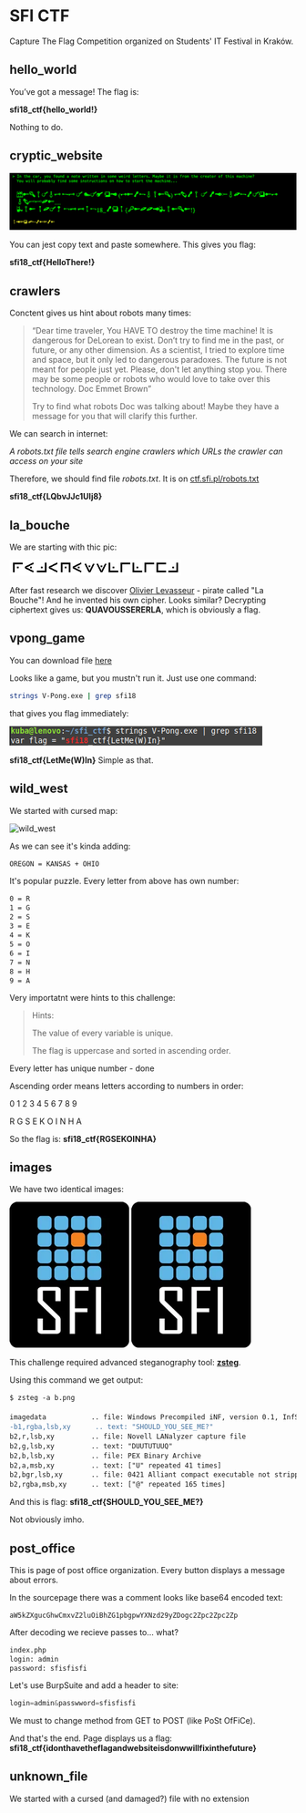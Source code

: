 # SFI CTF

Capture The Flag Competition organized on Students' IT Festival in Kraków.

## hello_world

You’ve got a message!
The flag is:

**sfi18_ctf{hello_world!}**

Nothing to do.

## cryptic_website

![cryptic_website](./images/cryptic_website.png)

You can jest copy text and paste somewhere. This gives you flag:

**sfi18_ctf{HelloThere!}**

## crawlers

Conctent gives us hint about robots many times:

> “Dear time traveler,
You HAVE TO destroy the time machine! It is dangerous for DeLorean to exist. Don’t try to find me in the past, or future, or any other dimension. As a scientist, I tried to explore time and space, but it only led to dangerous paradoxes. The future is not meant for people just yet. Please, don't let anything stop you. There may be some people or robots who would love to take over this technology. Doc Emmet Brown”
> 
> Try to find what robots Doc was talking about! Maybe they have a message for you that will clarify this further.

We can search in internet:

*A robots.txt file tells search engine crawlers which URLs the crawler can access on your site*

Therefore, we should find file *robots.txt*. It is on [ctf.sfi.pl/robots.txt](https://ctf.sfi.pl/robots.txt)

**sfi18_ctf{LQbvJJc1Ulj8}**

## la_bouche

We are starting with thic pic:

![la_bouche](./images/la_bouche.png)

After fast research we discover [Olivier Levasseur](https://en.wikipedia.org/wiki/Olivier_Levasseur) - pirate called "La Bouche"! And he invented his own cipher. Looks similar?
Decrypting ciphertext gives us: **QUAVOUSSERERLA**, which is obviously a flag.

## vpong_game

You can download file [here](./files/V-Pong.exe)

Looks like a game, but you mustn't run it. Just use one command:
```bash
strings V-Pong.exe | grep sfi18
```
that gives you flag immediately:

![vpong](./images/vpong.png)

**sfi18_ctf{LetMe(W)In}** Simple as that.

## wild_west

We started with cursed map:

![wild_west](./files/map.svg)

As we can see it's kinda adding:
```
OREGON = KANSAS + OHIO
```
It's popular puzzle. Every letter from above has own number:
```
0 = R
1 = G
2 = S
3 = E
4 = K
5 = O
6 = I
7 = N
8 = H
9 = A
```
Very importatnt were hints to this challenge:
> Hints:
>
>The value of every variable is unique.
>
>The flag is uppercase and sorted in ascending order.

Every letter has unique number - done

Ascending order means letters according to numbers in order:

0 1 2 3 4 5 6 7 8 9

R G S E K O I N H A

So the flag is: **sfi18_ctf{RGSEKOINHA}**

## images 

We have two identical images:

![a](./images/a.png)
![b](./images/b.png)

This challenge required advanced steganography tool: **[zsteg](https://github.com/zed-0xff/zsteg)**.

Using this command we get output:
```diff
$ zsteg -a b.png 

imagedata           .. file: Windows Precompiled iNF, version 0.1, InfStyle 1, flags 0x1ff0001, unicoded, at 0x1000100 "", OsLoaderPath "", LanguageID 0, at 0x1000100 InfName ""
-b1,rgba,lsb,xy      .. text: "SHOULD_YOU_SEE_ME?"
b2,r,lsb,xy         .. file: Novell LANalyzer capture file
b2,g,lsb,xy         .. text: "DUUTUTUUQ"
b2,b,lsb,xy         .. file: PEX Binary Archive
b2,a,msb,xy         .. text: ["U" repeated 41 times]
b2,bgr,lsb,xy       .. file: 0421 Alliant compact executable not stripped
b2,rgba,msb,xy      .. text: ["@" repeated 165 times]
```
And this is flag: **sfi18_ctf{SHOULD_YOU_SEE_ME?}**

Not obviously imho.

## post_office

This is page of post office organization. Every button displays a message about errors.

In the sourcepage there was a comment looks like base64 encoded text:
```
aW5kZXgucGhwCmxvZ2luOiBhZG1pbgpwYXNzd29yZDogc2Zpc2Zpc2Zp
```
After decoding we recieve passes to... what?
```
index.php
login: admin
password: sfisfisfi
```
Let's use BurpSuite and add a header to site:
```javascript
login=admin&passwword=sfisfisfi
```
We must to change method from GET to POST (like PoSt OfFiCe).

And that's the end. Page displays us a flag: **sfi18_ctf{idonthavetheflagandwebsiteisdonwwillfixinthefuture}**

## unknown_file

We started with a cursed (and damaged?) file with no extension